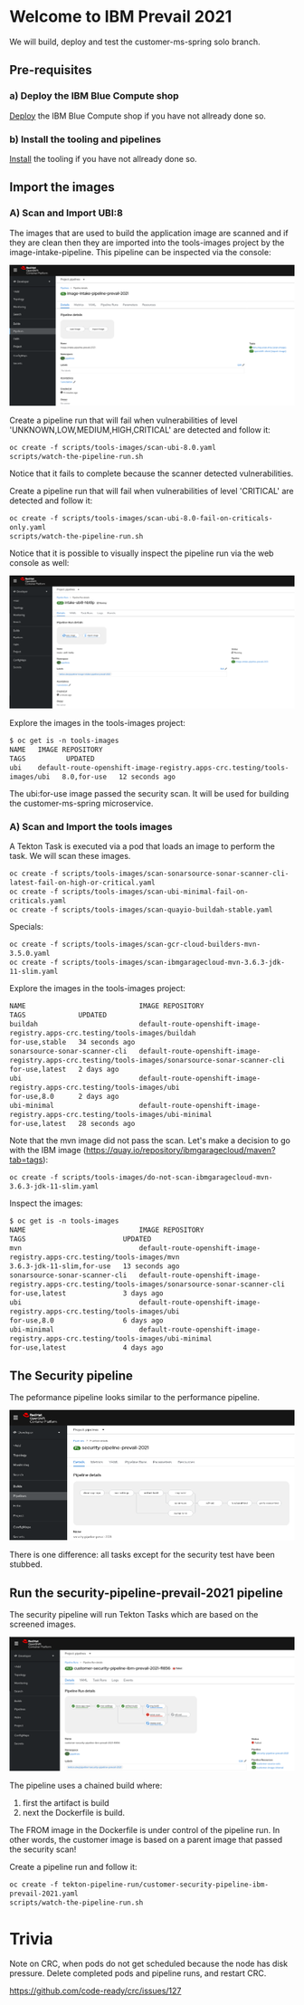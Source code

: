 # Welcome to IBM Prevail 2021

We will build, deploy and test the customer-ms-spring solo branch.


## Pre-requisites

### a) Deploy the IBM Blue Compute shop

[Deploy](../functionality/DEPLOY-FULL-BC.MD) the IBM Blue Compute shop if you have not allready done so.

### b) Install the tooling and pipelines

[Install](../nuts-and-bolts/MINI-SETUP.MD) the tooling if you have not allready done so.


## Import the images

### A) Scan and Import UBI:8

The images that are used to build the application image are scanned and if they are clean then they are imported into the tools-images project by the image-intake-pipeline. This pipeline can be inspected via the console:

![Fail](../../images/image-intake-pipeline-prevail-2021.png?raw=true "Title")


Create a pipeline run that will fail when vulnerabilities of level  'UNKNOWN,LOW,MEDIUM,HIGH,CRITICAL' are detected and follow it:

    oc create -f scripts/tools-images/scan-ubi-8.0.yaml 
    scripts/watch-the-pipeline-run.sh

Notice that it fails to complete because the scanner detected vulnerabilities. 

Create a pipeline run that will fail when vulnerabilities of level  'CRITICAL' are detected and follow it:

    oc create -f scripts/tools-images/scan-ubi-8.0-fail-on-criticals-only.yaml 
    scripts/watch-the-pipeline-run.sh

Notice that it is possible to visually inspect the pipeline run via the web console as well:

![Fail](../../images/watch-the-intake.png?raw=true "Title")

Explore the images in the tools-images project:

    $ oc get is -n tools-images
    NAME   IMAGE REPOSITORY                                                           TAGS          UPDATED
    ubi    default-route-openshift-image-registry.apps-crc.testing/tools-images/ubi   8.0,for-use   12 seconds ago

The ubi:for-use image passed the security scan. It will be used for building the customer-ms-spring microservice. 

### A) Scan and Import the tools images

A Tekton Task is executed via a pod that loads an image to perform the task. We will scan these images.

    oc create -f scripts/tools-images/scan-sonarsource-sonar-scanner-cli-latest-fail-on-high-or-critical.yaml
    oc create -f scripts/tools-images/scan-ubi-minimal-fail-on-criticals.yaml 
    oc create -f scripts/tools-images/scan-quayio-buildah-stable.yaml

Specials:

    oc create -f scripts/tools-images/scan-gcr-cloud-builders-mvn-3.5.0.yaml 
    oc create -f scripts/tools-images/scan-ibmgaragecloud-mvn-3.6.3-jdk-11-slim.yaml 

Explore the images in the tools-images project:

    NAME                            IMAGE REPOSITORY                                                                                     TAGS             UPDATED
    buildah                         default-route-openshift-image-registry.apps-crc.testing/tools-images/buildah                         for-use,stable   34 seconds ago    
    sonarsource-sonar-scanner-cli   default-route-openshift-image-registry.apps-crc.testing/tools-images/sonarsource-sonar-scanner-cli   for-use,latest   2 days ago
    ubi                             default-route-openshift-image-registry.apps-crc.testing/tools-images/ubi                             for-use,8.0      2 days ago
    ubi-minimal                     default-route-openshift-image-registry.apps-crc.testing/tools-images/ubi-minimal                     for-use,latest   28 seconds ago

Note that the mvn image did not pass the scan. Let's make a decision to go with the IBM image (https://quay.io/repository/ibmgaragecloud/maven?tab=tags):

    oc create -f scripts/tools-images/do-not-scan-ibmgaragecloud-mvn-3.6.3-jdk-11-slim.yaml 

Inspect the images:

    $ oc get is -n tools-images
    NAME                            IMAGE REPOSITORY                                                                                     TAGS                        UPDATED
    mvn                             default-route-openshift-image-registry.apps-crc.testing/tools-images/mvn                             3.6.3-jdk-11-slim,for-use   13 seconds ago
    sonarsource-sonar-scanner-cli   default-route-openshift-image-registry.apps-crc.testing/tools-images/sonarsource-sonar-scanner-cli   for-use,latest              3 days ago
    ubi                             default-route-openshift-image-registry.apps-crc.testing/tools-images/ubi                             for-use,8.0                 6 days ago
    ubi-minimal                     default-route-openshift-image-registry.apps-crc.testing/tools-images/ubi-minimal                     for-use,latest              4 days ago

## The Security pipeline

The peformance pipeline looks similar to the performance pipeline. 

![Fail](../../images/secure-pipeline-prevail-2021.png?raw=true "Title")

There is one difference: all tasks except for the security test have been stubbed.

## Run the security-pipeline-prevail-2021 pipeline

The security pipeline will run Tekton Tasks which are based on the screened images.

![Fail](../../images/security-pipeline-run-prevail-2021.png?raw=true "Title")

The pipeline uses a chained build where:
1. first the artifact is build 
2. next the Dockerfile is build.

The FROM image in the Dockerfile is under control of the pipeline run. In other words, the customer image is based on a parent image that passed the security scan!

Create a pipeline run and follow it:

    oc create -f tekton-pipeline-run/customer-security-pipeline-ibm-prevail-2021.yaml
    scripts/watch-the-pipeline-run.sh

# Trivia

Note on CRC, when pods do not get scheduled because the node has disk pressure. Delete completed pods and pipeline runs, and restart CRC.

https://github.com/code-ready/crc/issues/127